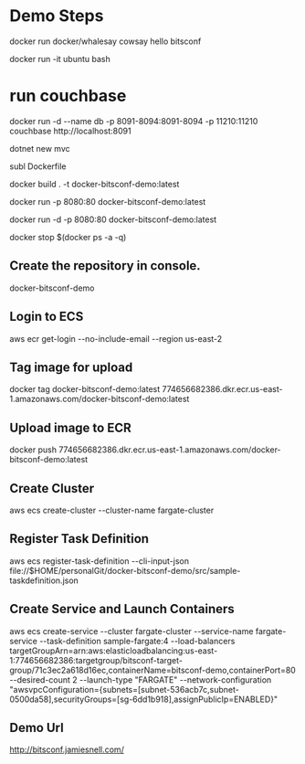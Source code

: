 Demo Steps
==========

docker run docker/whalesay cowsay hello bitsconf

docker run -it ubuntu bash

run couchbase
=============
docker run -d --name db -p 8091-8094:8091-8094 -p 11210:11210 couchbase
http://localhost:8091

dotnet new mvc

subl Dockerfile

docker build . -t docker-bitsconf-demo:latest

docker run -p 8080:80 docker-bitsconf-demo:latest

docker run -d -p 8080:80 docker-bitsconf-demo:latest

docker stop $(docker ps -a -q)


Create the repository in console.
---------------------------------
docker-bitsconf-demo

Login to ECS
------------
aws ecr get-login --no-include-email --region us-east-2

Tag image for upload
--------------------
docker tag docker-bitsconf-demo:latest 774656682386.dkr.ecr.us-east-1.amazonaws.com/docker-bitsconf-demo:latest

Upload image to ECR
-------------------
docker push 774656682386.dkr.ecr.us-east-1.amazonaws.com/docker-bitsconf-demo:latest

Create Cluster
--------------
aws ecs create-cluster --cluster-name fargate-cluster

Register Task Definition
------------------------------------
aws ecs register-task-definition --cli-input-json file://$HOME/personalGit/docker-bitsconf-demo/src/sample-taskdefinition.json

Create Service and Launch Containers
------------------------------------
aws ecs create-service --cluster fargate-cluster --service-name fargate-service --task-definition sample-fargate:4 --load-balancers targetGroupArn=arn:aws:elasticloadbalancing:us-east-1:774656682386:targetgroup/bitsconf-target-group/71c3ec2a618d16ec,containerName=bitsconf-demo,containerPort=80 --desired-count 2 --launch-type "FARGATE" --network-configuration "awsvpcConfiguration={subnets=[subnet-536acb7c,subnet-0500da58],securityGroups=[sg-6dd1b918],assignPublicIp=ENABLED}"

Demo Url
--------
http://bitsconf.jamiesnell.com/

